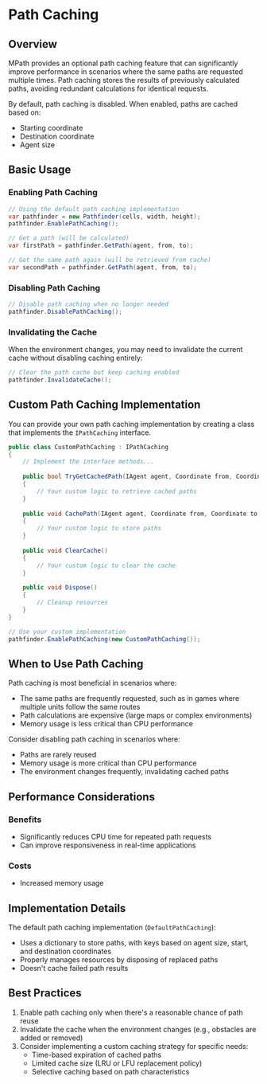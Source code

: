# Path Caching

## Overview

MPath provides an optional path caching feature that can significantly improve performance in scenarios where the same paths are requested multiple times. Path caching stores the results of previously calculated paths, avoiding redundant calculations for identical requests.

By default, path caching is disabled. When enabled, paths are cached based on:
- Starting coordinate
- Destination coordinate
- Agent size

## Basic Usage

### Enabling Path Caching

```csharp
// Using the default path caching implementation
var pathfinder = new Pathfinder(cells, width, height);
pathfinder.EnablePathCaching();

// Get a path (will be calculated)
var firstPath = pathfinder.GetPath(agent, from, to);

// Get the same path again (will be retrieved from cache)
var secondPath = pathfinder.GetPath(agent, from, to);
```

### Disabling Path Caching

```csharp
// Disable path caching when no longer needed
pathfinder.DisablePathCaching();
```

### Invalidating the Cache

When the environment changes, you may need to invalidate the current cache without disabling caching entirely:

```csharp
// Clear the path cache but keep caching enabled
pathfinder.InvalidateCache();
```

## Custom Path Caching Implementation

You can provide your own path caching implementation by creating a class that implements the `IPathCaching` interface.

```csharp
public class CustomPathCaching : IPathCaching
{
    // Implement the interface methods...
    
    public bool TryGetCachedPath(IAgent agent, Coordinate from, Coordinate to, out PathResult pathResult)
    {
        // Your custom logic to retrieve cached paths
    }
    
    public void CachePath(IAgent agent, Coordinate from, Coordinate to, PathResult pathResult)
    {
        // Your custom logic to store paths
    }
    
    public void ClearCache()
    {
        // Your custom logic to clear the cache
    }
    
    public void Dispose()
    {
        // Cleanup resources
    }
}

// Use your custom implementation
pathfinder.EnablePathCaching(new CustomPathCaching());
```

## When to Use Path Caching

Path caching is most beneficial in scenarios where:

- The same paths are frequently requested, such as in games where multiple units follow the same routes
- Path calculations are expensive (large maps or complex environments)
- Memory usage is less critical than CPU performance

Consider disabling path caching in scenarios where:

- Paths are rarely reused
- Memory usage is more critical than CPU performance
- The environment changes frequently, invalidating cached paths

## Performance Considerations

### Benefits

- Significantly reduces CPU time for repeated path requests
- Can improve responsiveness in real-time applications

### Costs

- Increased memory usage

## Implementation Details

The default path caching implementation (`DefaultPathCaching`):

- Uses a dictionary to store paths, with keys based on agent size, start, and destination coordinates
- Properly manages resources by disposing of replaced paths
- Doesn't cache failed path results

## Best Practices

1. Enable path caching only when there's a reasonable chance of path reuse
2. Invalidate the cache when the environment changes (e.g., obstacles are added or removed)
3. Consider implementing a custom caching strategy for specific needs:
   - Time-based expiration of cached paths
   - Limited cache size (LRU or LFU replacement policy)
   - Selective caching based on path characteristics 